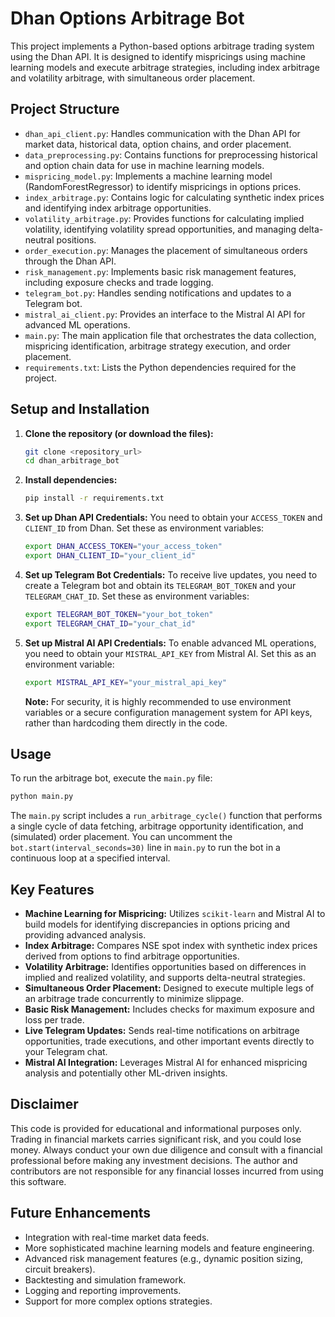 # Dhan Options Arbitrage Bot

This project implements a Python-based options arbitrage trading system using the Dhan API. It is designed to identify mispricings using machine learning models and execute arbitrage strategies, including index arbitrage and volatility arbitrage, with simultaneous order placement.

## Project Structure

- `dhan_api_client.py`: Handles communication with the Dhan API for market data, historical data, option chains, and order placement.
- `data_preprocessing.py`: Contains functions for preprocessing historical and option chain data for use in machine learning models.
- `mispricing_model.py`: Implements a machine learning model (RandomForestRegressor) to identify mispricings in options prices.
- `index_arbitrage.py`: Contains logic for calculating synthetic index prices and identifying index arbitrage opportunities.
- `volatility_arbitrage.py`: Provides functions for calculating implied volatility, identifying volatility spread opportunities, and managing delta-neutral positions.
- `order_execution.py`: Manages the placement of simultaneous orders through the Dhan API.
- `risk_management.py`: Implements basic risk management features, including exposure checks and trade logging.
- `telegram_bot.py`: Handles sending notifications and updates to a Telegram bot.
- `mistral_ai_client.py`: Provides an interface to the Mistral AI API for advanced ML operations.
- `main.py`: The main application file that orchestrates the data collection, mispricing identification, arbitrage strategy execution, and order placement.
- `requirements.txt`: Lists the Python dependencies required for the project.

## Setup and Installation

1.  **Clone the repository (or download the files):**
    ```bash
    git clone <repository_url>
    cd dhan_arbitrage_bot
    ```

2.  **Install dependencies:**
    ```bash
    pip install -r requirements.txt
    ```

3.  **Set up Dhan API Credentials:**
    You need to obtain your `ACCESS_TOKEN` and `CLIENT_ID` from Dhan. Set these as environment variables:
    ```bash
    export DHAN_ACCESS_TOKEN="your_access_token"
    export DHAN_CLIENT_ID="your_client_id"
    ```

4.  **Set up Telegram Bot Credentials:**
    To receive live updates, you need to create a Telegram bot and obtain its `TELEGRAM_BOT_TOKEN` and your `TELEGRAM_CHAT_ID`. Set these as environment variables:
    ```bash
    export TELEGRAM_BOT_TOKEN="your_bot_token"
    export TELEGRAM_CHAT_ID="your_chat_id"
    ```

5.  **Set up Mistral AI API Credentials:**
    To enable advanced ML operations, you need to obtain your `MISTRAL_API_KEY` from Mistral AI. Set this as an environment variable:
    ```bash
    export MISTRAL_API_KEY="your_mistral_api_key"
    ```
    **Note:** For security, it is highly recommended to use environment variables or a secure configuration management system for API keys, rather than hardcoding them directly in the code.

## Usage

To run the arbitrage bot, execute the `main.py` file:

```bash
python main.py
```

The `main.py` script includes a `run_arbitrage_cycle()` function that performs a single cycle of data fetching, arbitrage opportunity identification, and (simulated) order placement. You can uncomment the `bot.start(interval_seconds=30)` line in `main.py` to run the bot in a continuous loop at a specified interval.

## Key Features

-   **Machine Learning for Mispricing:** Utilizes `scikit-learn` and Mistral AI to build models for identifying discrepancies in options pricing and providing advanced analysis.
-   **Index Arbitrage:** Compares NSE spot index with synthetic index prices derived from options to find arbitrage opportunities.
-   **Volatility Arbitrage:** Identifies opportunities based on differences in implied and realized volatility, and supports delta-neutral strategies.
-   **Simultaneous Order Placement:** Designed to execute multiple legs of an arbitrage trade concurrently to minimize slippage.
-   **Basic Risk Management:** Includes checks for maximum exposure and loss per trade.
-   **Live Telegram Updates:** Sends real-time notifications on arbitrage opportunities, trade executions, and other important events directly to your Telegram chat.
-   **Mistral AI Integration:** Leverages Mistral AI for enhanced mispricing analysis and potentially other ML-driven insights.

## Disclaimer

This code is provided for educational and informational purposes only. Trading in financial markets carries significant risk, and you could lose money. Always conduct your own due diligence and consult with a financial professional before making any investment decisions. The author and contributors are not responsible for any financial losses incurred from using this software.

## Future Enhancements

-   Integration with real-time market data feeds.
-   More sophisticated machine learning models and feature engineering.
-   Advanced risk management features (e.g., dynamic position sizing, circuit breakers).
-   Backtesting and simulation framework.
-   Logging and reporting improvements.
-   Support for more complex options strategies.


